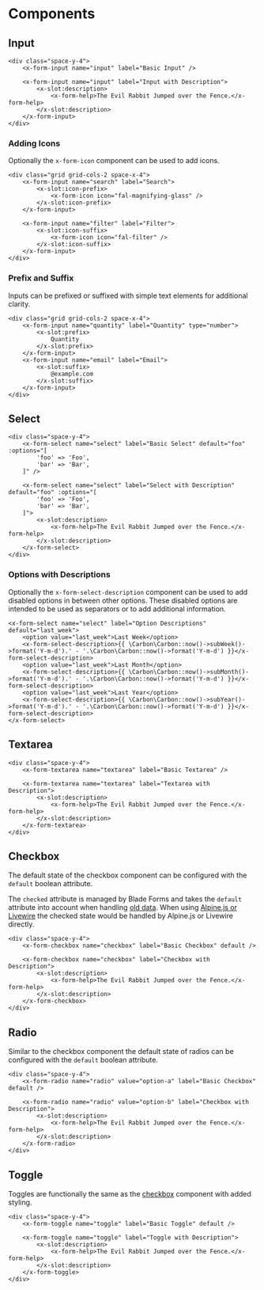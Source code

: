 # Components

## Input

```blade-component-code
<div class="space-y-4">
    <x-form-input name="input" label="Basic Input" />

    <x-form-input name="input" label="Input with Description">
        <x-slot:description>
            <x-form-help>The Evil Rabbit Jumped over the Fence.</x-form-help>
        </x-slot:description>
    </x-form-input>
</div>
```

### Adding Icons

Optionally the `x-form-icon` component can be used to add icons.

```blade-component-code
<div class="grid grid-cols-2 space-x-4">
    <x-form-input name="search" label="Search">
        <x-slot:icon-prefix>
            <x-form-icon icon="fal-magnifying-glass" />
        </x-slot:icon-prefix>
    </x-form-input>

    <x-form-input name="filter" label="Filter">
        <x-slot:icon-suffix>
            <x-form-icon icon="fal-filter" />
        </x-slot:icon-suffix>
    </x-form-input>
</div>
```

### Prefix and Suffix

Inputs can be prefixed or suffixed with simple text elements for additional clarity.

```blade-component-code
<div class="grid grid-cols-2 space-x-4">
    <x-form-input name="quantity" label="Quantity" type="number">
        <x-slot:prefix>
            Quantity
        </x-slot:prefix>
    </x-form-input>
    <x-form-input name="email" label="Email">
        <x-slot:suffix>
            @example.com
        </x-slot:suffix>
    </x-form-input>
</div>
```

## Select

```blade-component-code
<div class="space-y-4">
    <x-form-select name="select" label="Basic Select" default="foo" :options="[
        'foo' => 'Foo',
        'bar' => 'Bar',
    ]" />

    <x-form-select name="select" label="Select with Description" default="foo" :options="[
        'foo' => 'Foo',
        'bar' => 'Bar',
    ]">
        <x-slot:description>
            <x-form-help>The Evil Rabbit Jumped over the Fence.</x-form-help>
        </x-slot:description>
    </x-form-select>
</div>
```

### Options with Descriptions

Optionally the `x-form-select-description` component can be used to add disabled options in between other options. These disabled options are intended to be used as separators or to add additional information.

```blade-component-code
<x-form-select name="select" label="Option Descriptions" default="last_week">
    <option value="last_week">Last Week</option>
    <x-form-select-description>{{ \Carbon\Carbon::now()->subWeek()->format('Y-m-d').' - '.\Carbon\Carbon::now()->format('Y-m-d') }}</x-form-select-description>
    <option value="last_week">Last Month</option>
    <x-form-select-description>{{ \Carbon\Carbon::now()->subMonth()->format('Y-m-d').' - '.\Carbon\Carbon::now()->format('Y-m-d') }}</x-form-select-description>
    <option value="last_week">Last Year</option>
    <x-form-select-description>{{ \Carbon\Carbon::now()->subYear()->format('Y-m-d').' - '.\Carbon\Carbon::now()->format('Y-m-d') }}</x-form-select-description>
</x-form-select>
```

## Textarea

```blade-component-code
<div class="space-y-4">
    <x-form-textarea name="textarea" label="Basic Textarea" />

    <x-form-textarea name="textarea" label="Textarea with Description">
        <x-slot:description>
            <x-form-help>The Evil Rabbit Jumped over the Fence.</x-form-help>
        </x-slot:description>
    </x-form-textarea>
</div>
```

## Checkbox

The default state of the checkbox component can be configured with the `default` boolean attribute.

The `checked` attribute is managed by Blade Forms and takes the `default` attribute into account when handling [old data](/docs/distortedfusion/blade-forms/usage#validation-and-old-input). When using [Alpine.js or Livewire](/docs/distortedfusion/blade-forms/usage#alpinejs-and-livewire-requests) the checked state would be handled by Alpine.js or Livewire directly.

```blade-component-code
<div class="space-y-4">
    <x-form-checkbox name="checkbox" label="Basic Checkbox" default />

    <x-form-checkbox name="checkbox" label="Checkbox with Description">
        <x-slot:description>
            <x-form-help>The Evil Rabbit Jumped over the Fence.</x-form-help>
        </x-slot:description>
    </x-form-checkbox>
</div>
```

## Radio

Similar to the checkbox component the default state of radios can be configured with the `default` boolean attribute.

```blade-component-code
<div class="space-y-4">
    <x-form-radio name="radio" value="option-a" label="Basic Checkbox" default />

    <x-form-radio name="radio" value="option-b" label="Checkbox with Description">
        <x-slot:description>
            <x-form-help>The Evil Rabbit Jumped over the Fence.</x-form-help>
        </x-slot:description>
    </x-form-radio>
</div>
```

## Toggle

Toggles are functionally the same as the [checkbox](#checkbox) component with added styling.

```blade-component-code
<div class="space-y-4">
    <x-form-toggle name="toggle" label="Basic Toggle" default />

    <x-form-toggle name="toggle" label="Toggle with Description">
        <x-slot:description>
            <x-form-help>The Evil Rabbit Jumped over the Fence.</x-form-help>
        </x-slot:description>
    </x-form-toggle>
</div>
```
